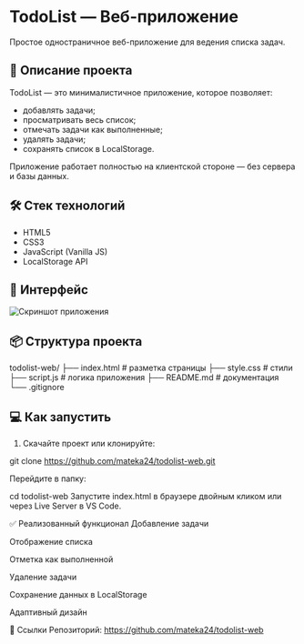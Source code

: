 # TodoList — Веб-приложение

Простое одностраничное веб-приложение для ведения списка задач.

## 🚀 Описание проекта

TodoList — это минималистичное приложение, которое позволяет:
- добавлять задачи;
- просматривать весь список;
- отмечать задачи как выполненные;
- удалять задачи;
- сохранять список в LocalStorage.

Приложение работает полностью на клиентской стороне — без сервера и базы данных.

## 🛠 Стек технологий

- HTML5
- CSS3
- JavaScript (Vanilla JS)
- LocalStorage API

## 📸 Интерфейс

![Скриншот приложения](./screenshots/app.png)

## 📦 Структура проекта

todolist-web/
├── index.html # разметка страницы
├── style.css # стили
├── script.js # логика приложения
├── README.md # документация
└── .gitignore


## 💻 Как запустить

1. Скачайте проект или клонируйте:

git clone https://github.com/mateka24/todolist-web.git

Перейдите в папку:

cd todolist-web
Запустите index.html в браузере двойным кликом или через Live Server в VS Code.

✅ Реализованный функционал
 Добавление задачи

 Отображение списка

 Отметка как выполненной

 Удаление задачи

 Сохранение данных в LocalStorage

 Адаптивный дизайн

🔗 Ссылки
Репозиторий: https://github.com/mateka24/todolist-web
